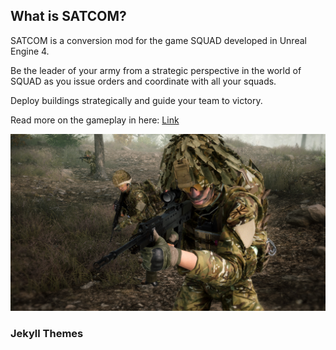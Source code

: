 ## What is SATCOM?

SATCOM is a conversion mod for the game SQUAD developed in Unreal Engine 4.

Be the leader of your army from a strategic perspective in the world of SQUAD as you issue orders and coordinate with all your squads.

Deploy buildings strategically and guide your team to victory.

Read more on the gameplay in here: [Link](https://github.com/mjfabian/SquadSATCOM/wiki/Gameplay-Overview)

![Image](assets/squad_cover_pic.jpg)





### Jekyll Themes